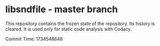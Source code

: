 # libsndfile - master branch

This repository contains the frozen state of the repository.
Its history is cleared. It is used only for static code
analysis with Codacy.

Commit Time: 1734548648